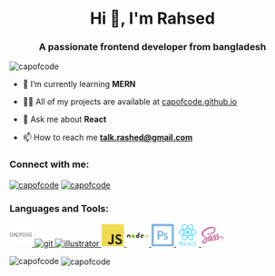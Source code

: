 <h1 align="center">Hi 👋, I'm Rahsed</h1>
<h3 align="center">A passionate frontend developer from bangladesh</h3>

<p align="left"> <img src="https://komarev.com/ghpvc/?username=capofcode&label=Profile%20views&color=0e75b6&style=flat" alt="capofcode" /> </p>

- 🌱 I’m currently learning **MERN**

- 👨‍💻 All of my projects are available at [capofcode.github.io](capofcode.github.io)

- 💬 Ask me about **React**

- 📫 How to reach me **talk.rashed@gmail.com**

<h3 align="left">Connect with me:</h3>
<p align="left">
<a href="https://twitter.com/capofcode" target="blank"><img align="center" src="https://raw.githubusercontent.com/rahuldkjain/github-profile-readme-generator/master/src/images/icons/Social/twitter.svg" alt="capofcode" height="30" width="40" /></a>
<a href="https://www.youtube.com/c/capofcode" target="blank"><img align="center" src="https://raw.githubusercontent.com/rahuldkjain/github-profile-readme-generator/master/src/images/icons/Social/youtube.svg" alt="capofcode" height="30" width="40" /></a>
</p>

<h3 align="left">Languages and Tools:</h3>
<p align="left"> <a href="https://expressjs.com" target="_blank" rel="noreferrer"> <img src="https://raw.githubusercontent.com/devicons/devicon/master/icons/express/express-original-wordmark.svg" alt="express" width="40" height="40"/> </a> <a href="https://git-scm.com/" target="_blank" rel="noreferrer"> <img src="https://www.vectorlogo.zone/logos/git-scm/git-scm-icon.svg" alt="git" width="40" height="40"/> </a> <a href="https://www.adobe.com/in/products/illustrator.html" target="_blank" rel="noreferrer"> <img src="https://www.vectorlogo.zone/logos/adobe_illustrator/adobe_illustrator-icon.svg" alt="illustrator" width="40" height="40"/> </a> <a href="https://developer.mozilla.org/en-US/docs/Web/JavaScript" target="_blank" rel="noreferrer"> <img src="https://raw.githubusercontent.com/devicons/devicon/master/icons/javascript/javascript-original.svg" alt="javascript" width="40" height="40"/> </a> <a href="https://nodejs.org" target="_blank" rel="noreferrer"> <img src="https://raw.githubusercontent.com/devicons/devicon/master/icons/nodejs/nodejs-original-wordmark.svg" alt="nodejs" width="40" height="40"/> </a> <a href="https://www.photoshop.com/en" target="_blank" rel="noreferrer"> <img src="https://raw.githubusercontent.com/devicons/devicon/master/icons/photoshop/photoshop-line.svg" alt="photoshop" width="40" height="40"/> </a> <a href="https://reactjs.org/" target="_blank" rel="noreferrer"> <img src="https://raw.githubusercontent.com/devicons/devicon/master/icons/react/react-original-wordmark.svg" alt="react" width="40" height="40"/> </a> <a href="https://sass-lang.com" target="_blank" rel="noreferrer"> <img src="https://raw.githubusercontent.com/devicons/devicon/master/icons/sass/sass-original.svg" alt="sass" width="40" height="40"/> </a> </p>

<p><img align="left" src="https://github-readme-stats.vercel.app/api/top-langs?username=capofcode&show_icons=true&locale=en&layout=compact" alt="capofcode" /></p>

<p>&nbsp;<img align="center" src="https://github-readme-stats.vercel.app/api?username=capofcode&show_icons=true&locale=en" alt="capofcode" /></p>
